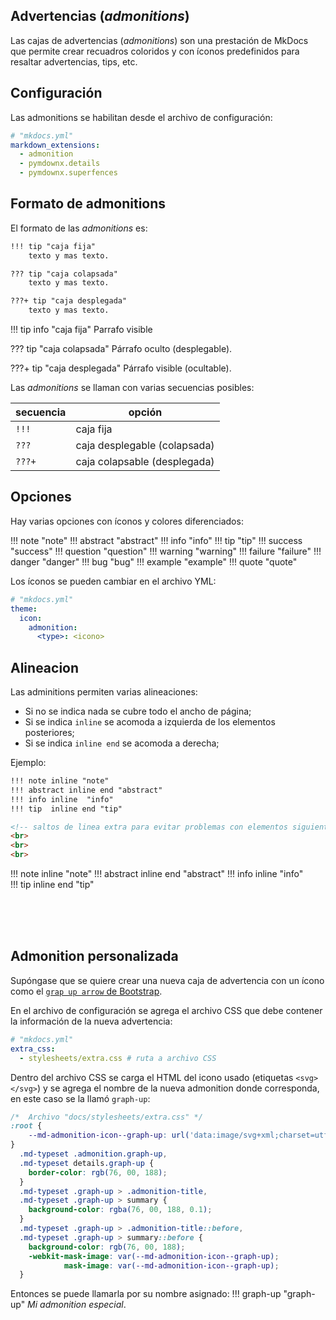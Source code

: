 
## Advertencias (*admonitions*)

Las cajas de advertencias (*admonitions*) son una prestación de MkDocs que permite crear recuadros coloridos y con íconos predefinidos para resaltar advertencias, tips, etc.


## Configuración

Las admonitions se habilitan desde el archivo de configuración:

``` yaml
# "mkdocs.yml"
markdown_extensions:
  - admonition
  - pymdownx.details
  - pymdownx.superfences
```

## Formato de admonitions

El formato de las *admonitions* es:


``` md title="Formato de admonitions" hl_lines="1 4 7"
!!! tip "caja fija"
    texto y mas texto.

??? tip "caja colapsada"
    texto y mas texto.

???+ tip "caja desplegada"
    texto y mas texto.
```

!!! tip info  "caja fija"
    Parrafo visible

??? tip  "caja colapsada"
    Párrafo oculto (desplegable).

???+ tip  "caja desplegada"
    Párrafo visible (ocultable).


Las *admonitions* se llaman con  varias secuencias posibles:


|secuencia| opción|
|---|---|
| `!!!` |  caja fija |
| `???` |  caja desplegable (colapsada)  |
| `???+` | caja colapsable (desplegada)  |

## Opciones

Hay varias opciones con íconos y colores diferenciados:

!!! note  "note"
!!! abstract  "abstract"
!!! info  "info"
!!! tip  "tip"
!!! success  "success"
!!! question  "question"
!!! warning  "warning"
!!! failure   "failure"
!!! danger  "danger"
!!! bug  "bug"
!!! example   "example"
!!! quote  "quote"



Los íconos se pueden cambiar en el archivo YML:

``` yaml
# "mkdocs.yml"
theme:
  icon:
    admonition:
      <type>: <icono>
```



## Alineacion

Las adminitions permiten varias alineaciones:

- Si no se indica nada se cubre todo el ancho de página;
- Si se indica `inline` se acomoda a izquierda de los elementos posteriores;
- Si se indica `inline end` se acomoda a derecha;

Ejemplo:
``` md
!!! note inline "note"
!!! abstract inline end "abstract"
!!! info inline  "info"  
!!! tip  inline end "tip"  

<!-- saltos de linea extra para evitar problemas con elementos siguientes -->
<br>
<br>
<br>

```

!!! note inline "note"
!!! abstract inline end "abstract"
!!! info inline  "info"  
!!! tip  inline end "tip"  

<br>
<br>
<br>


## Admonition personalizada

Supóngase que se quiere crear una nueva caja de advertencia con un ícono como el [`grap up arrow` de Bootstrap](https://icons.getbootstrap.com/icons/graph-up-arrow/).


En el archivo de configuración se agrega el archivo CSS que debe contener la información de la nueva advertencia:

```yaml title="Nuevo admonition - habilitación"
# "mkdocs.yml"
extra_css:
  - stylesheets/extra.css # ruta a archivo CSS
```

Dentro del archivo CSS se carga el HTML del icono usado (etiquetas `<svg></svg>`) y se agrega el nombre de la nueva admonition donde corresponda, en este caso se la llamó `graph-up`:


``` css title="Nuevo admonition - Estilos"
/*  Archivo "docs/stylesheets/extra.css" */
:root {
    --md-admonition-icon--graph-up: url('data:image/svg+xml;charset=utf-8, <svg xmlns="http://www.w3.org/2000/svg" width="16" height="16" fill="currentColor" class="bi bi-graph-up-arrow" viewBox="0 0 16 16"><path fill-rule="evenodd" d="M0 0h1v15h15v1H0zm10 3.5a.5.5 0 0 1 .5-.5h4a.5.5 0 0 1 .5.5v4a.5.5 0 0 1-1 0V4.9l-3.613 4.417a.5.5 0 0 1-.74.037L7.06 6.767l-3.656 5.027a.5.5 0 0 1-.808-.588l4-5.5a.5.5 0 0 1 .758-.06l2.609 2.61L13.445 4H10.5a.5.5 0 0 1-.5-.5"/></svg>')
}
  .md-typeset .admonition.graph-up,
  .md-typeset details.graph-up {
    border-color: rgb(76, 00, 188);
  }
  .md-typeset .graph-up > .admonition-title,
  .md-typeset .graph-up > summary {
    background-color: rgba(76, 00, 188, 0.1);
  }
  .md-typeset .graph-up > .admonition-title::before,
  .md-typeset .graph-up > summary::before {
    background-color: rgb(76, 00, 188);
    -webkit-mask-image: var(--md-admonition-icon--graph-up);
            mask-image: var(--md-admonition-icon--graph-up);
  }
```

Entonces se puede llamarla por su nombre asignado:
!!! graph-up "graph-up"
    *Mi admonition especial*.
